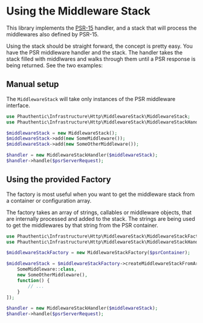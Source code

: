 # Using the Middleware Stack

This library implements the [PSR-15](https://www.php-fig.org/psr/psr-15/) handler, and a stack that will process the middlewares also defined by PSR-15.

Using the stack should be straight forward, the concept is pretty easy. You have the PSR middleware handler and the stack. The handler takes the stack filled with middlwares and walks  through them until a PSR response is being returned. See the two examples:

## Manual setup

The `MiddlewareStack` will take only instances of the PSR middleware interface.

```php
use Phauthentic\Infrastructure\Http\MiddlewareStack\MiddlewareStack;
use Phauthentic\Infrastructure\Http\MiddlewareStack\MiddlewareStackHandler;

$middlewareStack = new MiddlewareStack();
$middlewareStack->add(new SomeMiddleware());
$middlewareStack->add(new SomeOtherMiddleware());

$handler = new MiddlewareStackHandler($middlewareStack);
$handler->handle($psrServerRequest);
```

## Using the provided Factory

The factory is most useful when you want to get the middleware stack from a container or configuration array.

The factory takes an array of strings, callables or middleware objects, that are internally processed and added to the stack. The strings are being used to get the middlewares by that string from the PSR container.

```php
use Phauthentic\Infrastructure\Http\MiddlewareStack\MiddlewareStackFactory;
use Phauthentic\Infrastructure\Http\MiddlewareStack\MiddlewareStackHandler;

$middlewareStackFactory = new MiddlewareStackFactory($psrContainer);

$middlewareStack = $middlewareStackFactory->createMiddlewareStackFromArray([
    SomeMiddleware::class,
    new SomeOtherMiddleware(),
    function() {
        // ...
    }
]);

$handler = new MiddlewareStackHandler($middlewareStack);
$handler->handle($psrServerRequest);
```
